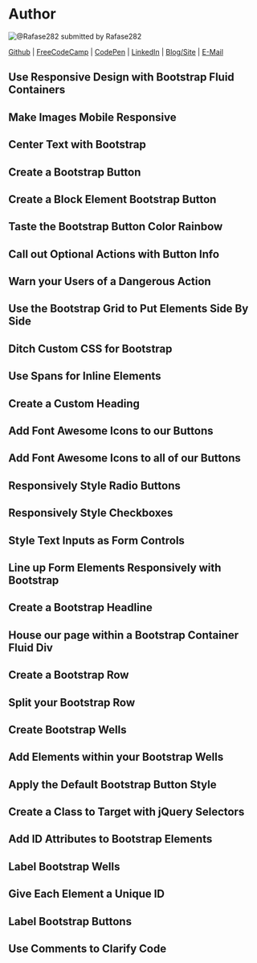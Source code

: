 # Author
![@Rafase282](https://avatars0.githubusercontent.com/Rafase282?&s=128) submitted by Rafase282

[Github](https://github.com/Rafase282) | [FreeCodeCamp](http://www.freecodecamp.com/rafase282) | [CodePen](http://codepen.io/Rafase282/) | [LinkedIn](https://www.linkedin.com/in/rafase282) | [Blog/Site](https://rafase282.wordpress.com/) | [E-Mail](mailto:rafase282@gmail.com)

## Use Responsive Design with Bootstrap Fluid Containers
## Make Images Mobile Responsive
## Center Text with Bootstrap
## Create a Bootstrap Button
## Create a Block Element Bootstrap Button
## Taste the Bootstrap Button Color Rainbow
## Call out Optional Actions with Button Info
## Warn your Users of a Dangerous Action
## Use the Bootstrap Grid to Put Elements Side By Side
## Ditch Custom CSS for Bootstrap
## Use Spans for Inline Elements
## Create a Custom Heading
## Add Font Awesome Icons to our Buttons
## Add Font Awesome Icons to all of our Buttons
## Responsively Style Radio Buttons
## Responsively Style Checkboxes
## Style Text Inputs as Form Controls
## Line up Form Elements Responsively with Bootstrap
## Create a Bootstrap Headline
## House our page within a Bootstrap Container Fluid Div
## Create a Bootstrap Row
## Split your Bootstrap Row
## Create Bootstrap Wells
## Add Elements within your Bootstrap Wells
## Apply the Default Bootstrap Button Style
## Create a Class to Target with jQuery Selectors
## Add ID Attributes to Bootstrap Elements
## Label Bootstrap Wells
## Give Each Element a Unique ID
## Label Bootstrap Buttons
## Use Comments to Clarify Code
